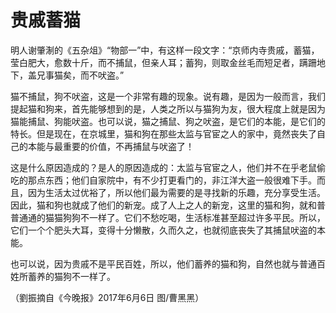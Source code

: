 # 贵戚蓄猫

明人谢肇淛的《五杂俎》“物部一”中，有这样一段文字：“京师内寺贵戚，蓄猫，莹白肥大，愈数十斤，而不捕鼠，但亲人耳；蓄狗，则取金丝毛而短足者，蹒跚地下，盖兄事猫矣，而不吠盗。” 

猫不捕鼠，狗不吠盗，这是一个非常有趣的现象。说有趣，是因为一般而言，我们提起猫和狗来，首先能够想到的是，人类之所以与猫狗为友，很大程度上就是因为猫能捕鼠、狗能吠盗。也可以说，猫之捕鼠、狗之吠盗，是它们的本能，是它们的特长。但是现在，在京城里，猫和狗在那些太监与官宦之人的家中，竟然丧失了自己的本能与最重要的价值，不再捕鼠与吠盗了！ 

这是什么原因造成的？是人的原因造成的：太监与官宦之人，他们并不在乎老鼠偷吃的那点东西；他们自家院中，有不少打更看门的，非江洋大盗一般很难下手。而且，因为生活太过优裕了，所以他们最为需要的是寻找新的乐趣，充分享受生活。因此，猫和狗也就成了他们的新宠。成了人上之人的新宠，这里的猫和狗，就和普普通通的猫猫狗狗不一样了。它们不愁吃喝，生活标准甚至超过许多平民。所以，它们一个个肥头大耳，变得十分懒散，久而久之，也就彻底丧失了其捕鼠吠盗的本能。 

也可以说，因为贵戚不是平民百姓，所以，他们蓄养的猫和狗，自然也就与普通百姓所蓄养的猫狗不一样了。 

（劉振摘自《今晚报》2017年6月6日 图/曹黑黑）